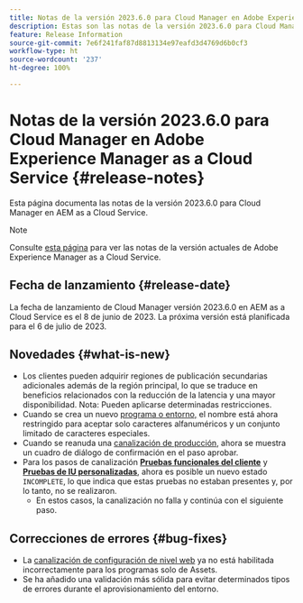 ```yaml
---
title: Notas de la versión 2023.6.0 para Cloud Manager en Adobe Experience Manager as a Cloud Service
description: Estas son las notas de la versión 2023.6.0 para Cloud Manager en AEM as a Cloud Service.
feature: Release Information
source-git-commit: 7e6f241faf87d8813134e97eafd3d4769d6b0cf3
workflow-type: ht
source-wordcount: '237'
ht-degree: 100%

---
```



# Notas de la versión 2023.6.0 para Cloud Manager en Adobe Experience Manager as a Cloud Service {#release-notes}

Esta página documenta las notas de la versión 2023.6.0 para Cloud Manager en AEM as a Cloud Service.

>[!NOTE]
>
>Consulte [esta página](/help/release-notes/release-notes-cloud/release-notes-current.md) para ver las notas de la versión actuales de Adobe Experience Manager as a Cloud Service.

## Fecha de lanzamiento {#release-date}

La fecha de lanzamiento de Cloud Manager versión 2023.6.0 en AEM as a Cloud Service es el 8 de junio de 2023. La próxima versión está planificada para el 6 de julio de 2023.

## Novedades {#what-is-new}

* Los clientes pueden adquirir regiones de publicación secundarias adicionales además de la región principal, lo que se traduce en beneficios relacionados con la reducción de la latencia y una mayor disponibilidad. Nota: Pueden aplicarse determinadas restricciones.
* Cuando se crea un nuevo [programa o entorno,](/help/implementing/cloud-manager/getting-access-to-aem-in-cloud/program-types.md) el nombre está ahora restringido para aceptar solo caracteres alfanuméricos y un conjunto limitado de caracteres especiales.
* Cuando se reanuda una [canalización de producción](/help/implementing/cloud-manager/configuring-pipelines/configuring-production-pipelines.md), ahora se muestra un cuadro de diálogo de confirmación en el paso aprobar.
* Para los pasos de canalización **[Pruebas funcionales del cliente](/help/implementing/cloud-manager/functional-testing.md#custom-functional-testing)** y **[Pruebas de IU personalizadas](/help/implementing/cloud-manager/ui-testing.md)**, ahora es posible un nuevo estado `INCOMPLETE`, lo que indica que estas pruebas no estaban presentes y, por lo tanto, no se realizaron.
   * En estos casos, la canalización no falla y continúa con el siguiente paso.

## Correcciones de errores {#bug-fixes}

* La [canalización de configuración de nivel web](/help/implementing/cloud-manager/configuring-pipelines/introduction-ci-cd-pipelines.md#web-tier-config-pipelines) ya no está habilitada incorrectamente para los programas solo de Assets.
* Se ha añadido una validación más sólida para evitar determinados tipos de errores durante el aprovisionamiento del entorno.
